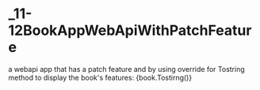 # _11-12BookAppWebApiWithPatchFeature
a webapi app that has a patch feature and by using override for Tostring method to display the book's features: {book.Tostirng()}
